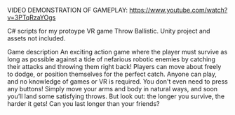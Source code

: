 VIDEO DEMONSTRATION OF GAMEPLAY: https://www.youtube.com/watch?v=3PTqRzaYOgs

C# scripts for my protoype VR game Throw Ballistic.
Unity project and assets not included.

Game description
An exciting action game where the player must survive as long as possible against a
tide of nefarious robotic enemies by catching their attacks and throwing them right back!
Players can move about freely to dodge, or position themselves for the perfect catch.
Anyone can play, and no knowledge of games or VR is required. You don't even need to
press any buttons! Simply move your arms and body in natural ways, and soon you’ll
land some satisfying throws. But look out: the longer you survive, the harder it gets! Can
you last longer than your friends?
